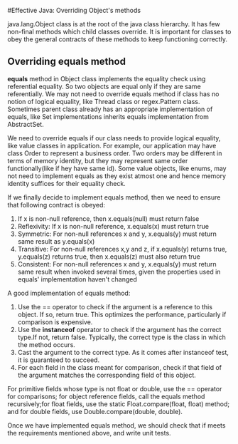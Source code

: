 #Effective Java: Overriding Object's methods

java.lang.Object class is at the root of the java class hierarchy. It has few non-final methods which child classes override.
It is important for classes to obey the general contracts of these methods to keep functioning correctly.

## Overriding equals method

**equals** method in Object class implements the equality check using referential equality. So two objects are equal only
if they are same referentially. 
We may not need to override equals method if class has no notion of logical equality, like Thread class or regex.Pattern class.
Sometimes parent class already has an appropriate implementation of equals, like Set implementations inherits equals implementation
from AbstractSet.

We need to override equals if our class needs to provide logical equality, like value classes in application. For example,
our application may have class Order to represent a business order. Two orders may be different in terms of memory identity,
but they may represent same order functionally(like if hey have same id). Some value objects, like enums, may not need to
implement equals as they exist atmost one and hence memory identity suffices for their equality check.

If we finally decide to implement equals method, then we need to ensure that following contract is obeyed:

1. If x is non-null reference, then x.equals(null) must return false
2. Reflexivity: If x is non-null reference, x.equals(x) must return true
3. Symmetric: For non-null references x and y, x.equals(y) must return same result as y.equals(x)
4. Transitive: For non-null references x,y and z, if x.equals(y) returns true, y.equals(z) returns true, then x.equals(z)
must also return true
5. Consistent: For non-null references x and y, x.equals(y) must return same result when invoked several times, given
the properties used in equals' implementation haven't changed

A good implementation of equals method:

1. Use the == operator to check if the argument is a reference to this object. If so, return true. 
   This optimizes the performance, particularly if comparison is expensive.
2. Use the **instanceof** operator to check if the argument has the correct type.If not, return false. 
   Typically, the correct type is the class in which the method occurs. 
3. Cast the argument to the correct type. As it comes after instanceof test, it is guaranteed to succeed.
4. For each field in the class meant for comparison, check if that field of the argument matches the corresponding field of this object.

For primitive fields whose type is not float or double, use the == operator for comparisons; for object reference fields,
call the equals method recursively;for float fields, use the static Float.compare(float, float) method; and for 
double fields, use Double.compare(double, double).

Once we have implemented equals method, we should check that if meets the requirements mentioned above, and write unit tests.